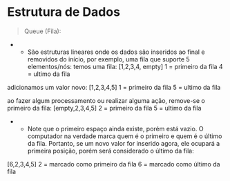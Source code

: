 # Estrutura de Dados

> Queue (Fila):
* * São estruturas lineares onde os dados são inseridos ao final e removidos do início, por exemplo, uma fila que suporte 5 elementos/nós:
temos uma fila: 
[1,2,3,4, empty]
1 = primeiro da fila
4 = ultimo da fila

adicionamos um valor novo: [1,2,3,4,5]
1 = primeiro da fila
5 = ultimo da fila

ao fazer algum processamento ou realizar alguma ação, remove-se o primeiro da fila: [empty,2,3,4,5]
2 = primeiro da fila
5 = ultimo da fila

* * Note que o primeiro espaço ainda existe, porém está vazio. O computador na verdade marca quem é o primeiro e quem é o último da fila.
Portanto, se um novo valor for inserido agora, ele ocupará a primeira posição, porém será considerado o último da fila:

[6,2,3,4,5]
2 = marcado como primeiro da fila
6 = marcado como último da fila

